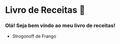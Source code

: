 # Livro de Receitas :pizza:

### Olá! Seja bem vindo ao meu livro de receitas!

- Strogonoff de Frango
